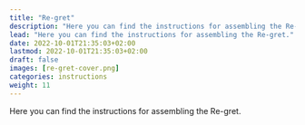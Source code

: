 ```yaml
---
title: "Re-gret"
description: "Here you can find the instructions for assembling the Re-gret."
lead: "Here you can find the instructions for assembling the Re-gret."
date: 2022-10-01T21:35:03+02:00
lastmod: 2022-10-01T21:35:03+02:00
draft: false
images: [re-gret-cover.png]
categories: instructions
weight: 11
---
```


Here you can find the instructions for assembling the Re-gret.
